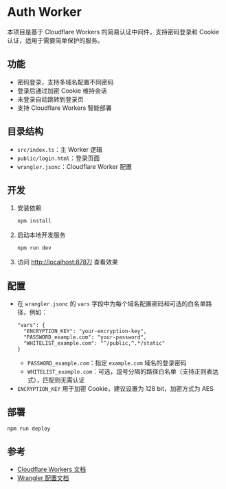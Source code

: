 # Auth Worker

本项目是基于 Cloudflare Workers 的简易认证中间件，支持密码登录和 Cookie 认证，适用于需要简单保护的服务。

## 功能

- 密码登录，支持多域名配置不同密码
- 登录后通过加密 Cookie 维持会话
- 未登录自动跳转到登录页
- 支持 Cloudflare Workers 智能部署

## 目录结构

- `src/index.ts`：主 Worker 逻辑
- `public/login.html`：登录页面
- `wrangler.jsonc`：Cloudflare Worker 配置

## 开发

1. 安装依赖
   ```bash
   npm install
   ```
2. 启动本地开发服务
   ```bash
   npm run dev
   ```
3. 访问 [http://localhost:8787/](http://localhost:8787/) 查看效果

## 配置

- 在 `wrangler.jsonc` 的 `vars` 字段中为每个域名配置密码和可选的白名单路径，例如：
  ```jsonc
  "vars": {
    "ENCRYPTION_KEY": "your-encryption-key",
    "PASSWORD_example.com": "your-password",
    "WHITELIST_example.com": "^/public,^.*/static"
  }
  ```
  - `PASSWORD_example.com`：指定 `example.com` 域名的登录密码
  - `WHITELIST_example.com`：可选，逗号分隔的路径白名单（支持正则表达式），匹配则无需认证
- `ENCRYPTION_KEY` 用于加密 Cookie，建议设置为 128 bit，加密方式为 AES

## 部署

```bash
npm run deploy
```

## 参考

- [Cloudflare Workers 文档](https://developers.cloudflare.com/workers/)
- [Wrangler 配置文档](https://developers.cloudflare.com/workers/wrangler/configuration/)
